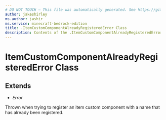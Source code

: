 ```yaml
---
# DO NOT TOUCH — This file was automatically generated. See https://github.com/mojang/minecraftapidocsgenerator to modify descriptions, examples, etc.
author: jakeshirley
ms.author: jashir
ms.service: minecraft-bedrock-edition
title: .ItemCustomComponentAlreadyRegisteredError Class
description: Contents of the .ItemCustomComponentAlreadyRegisteredError class.
---
```

# ItemCustomComponentAlreadyRegisteredError Class

## Extends
- *Error*

Thrown when trying to register an item custom component with a name that has already been registered.
